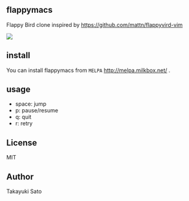 ## flappymacs

Flappy Bird clone inspired by https://github.com/mattn/flappyvird-vim

![](https://raw.githubusercontent.com/taksatou/flappymacs/master/data/screenshot.png)

## install

You can install flappymacs from `MELPA` http://melpa.milkbox.net/ .

## usage

* space: jump
* p: pause/resume
* q: quit
* r: retry

## License

MIT

## Author

Takayuki Sato
